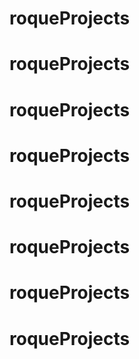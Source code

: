 # roqueProjects
# roqueProjects
# roqueProjects
# roqueProjects
# roqueProjects
# roqueProjects
# roqueProjects
# roqueProjects
